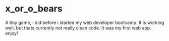 # x_or_o_bears
A tiny game, i did before i started my web developer bootcamp.
It is working well, but thats currently not really clean code.
It was my first web app. enjoy!
